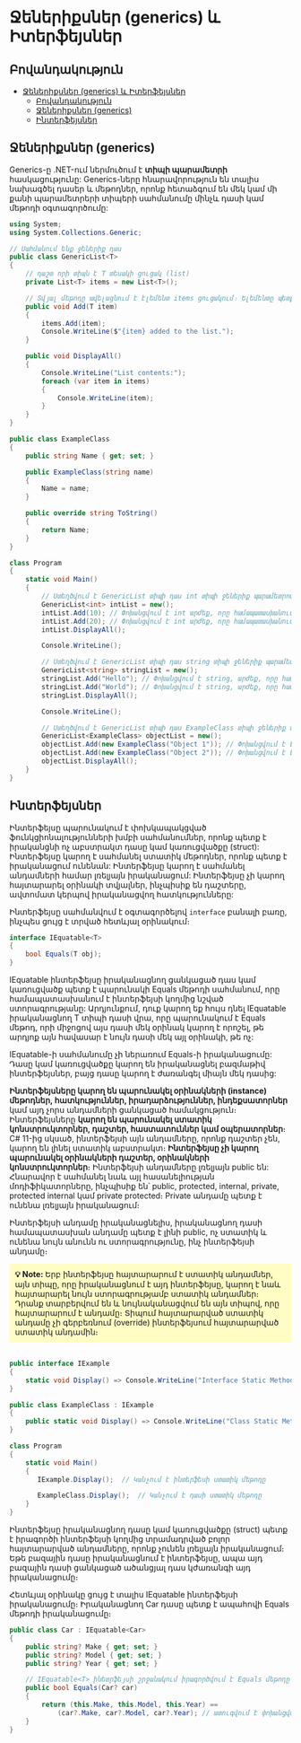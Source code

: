 # Ջեներիքսներ (generics) և Իտերֆեյսներ

## Բովանդակություն

- [Ջեներիքսներ (generics) և Իտերֆեյսներ](#ջեներիքսներ-generics-և-իտերֆեյսներ)
  - [Բովանդակություն](#բովանդակություն)
  - [Ջեներիքսներ (generics)](#ջեներիքսներ-generics)
  - [Ինտերֆեյսներ](#ինտերֆեյսներ)

## Ջեներիքսներ (generics)

Generics-ը .NET-ում ներմուծում է **տիպի պարամետրի** հասկացությունը: Generics-ները հնարավորություն են տալիս նախագծել դասեր և մեթոդներ, որոնք հետաձգում են մեկ կամ մի քանի պարամետրերի տիպերի սահմանումը մինչև դասի կամ մեթոդի օգտագործումը:

```c#
using System;
using System.Collections.Generic;

// Սահմանում ենք ջեներիք դաս
public class GenericList<T>
{
    // դաշտ որի տիպն է T տեսակի ցուցակ (list)
    private List<T> items = new List<T>();

    // Տվյալ մեթոդը ավելացնում է էլեմենտ items ցուցակում։ Ելեմենտը պետք է լինի T տեսակի
    public void Add(T item)
    {
        items.Add(item);
        Console.WriteLine($"{item} added to the list.");
    }

    public void DisplayAll()
    {
        Console.WriteLine("List contents:");
        foreach (var item in items)
        {
            Console.WriteLine(item);
        }
    }
}

public class ExampleClass
{
    public string Name { get; set; }

    public ExampleClass(string name)
    {
        Name = name;
    }

    public override string ToString()
    {
        return Name;
    }
}

class Program
{
    static void Main()
    {
        // Ստեղծվում է GenericList տիպի դաս int տիպի ջեներիք պարամետրով
        GenericList<int> intList = new();
        intList.Add(10); // Փոխանցվում է int արժեք, որը համապատասխանում է T տիպին
        intList.Add(20); // Փոխանցվում է int արժեք, որը համապատասխանում է T տիպին
        intList.DisplayAll();

        Console.WriteLine();

        // Ստեղծվում է GenericList տիպի դաս string տիպի ջեներիք պարամետրով
        GenericList<string> stringList = new();
        stringList.Add("Hello"); // Փոխանցվում է string, արժեք, որը համապատասխանում է T տիպին
        stringList.Add("World"); // Փոխանցվում է string, արժեք, որը համապատասխանում է T տիպին
        stringList.DisplayAll();

        Console.WriteLine();

        // Ստեղծվում է GenericList տիպի դաս ExampleClass տիպի ջեներիք պարամետրով
        GenericList<ExampleClass> objectList = new();
        objectList.Add(new ExampleClass("Object 1")); // Փոխանցվում է ExampleClass, արժեք որը համապատասխանում է T տիպին
        objectList.Add(new ExampleClass("Object 2")); // Փոխանցվում է ExampleClass, արժեք որը համապատասխանում է T տիպին
        objectList.DisplayAll();
    }
}

```

## Ինտերֆեյսներ

Ինտերֆեյսը պարունակում է փոխկապակցված ֆունկցիոնալությունների խմբի սահմանումներ, որոնք պետք է իրականցնի ոչ աբստրակտ դասը կամ կառուցվածքը (struct): Ինտերֆեյսը կարող է սահմանել ստատիկ մեթոդներ, որոնք պետք է իրականացում ունենան: Ինտերֆեյսը կարող է սահմանել անդամների համար լռելյայն իրականացում: Ինտերֆեյսը չի կարող հայտարարել օրինակի տվյալներ, ինչպիսիք են դաշտերը, ավտոմատ կերպով իրականացվող հատկությունները:

Ինտերֆեյսը սահմանվում է օգտագործելով `interface` բանալի բառը, ինչպես ցույց է տրված հետևյալ օրինակում։

```c#
interface IEquatable<T>
{
    bool Equals(T obj);
}
```

IEquatable<T> ինտերֆեյսը իրականացնող ցանկացած դաս կամ կառուցվածք պետք է պարունակի Equals մեթոդի սահմանում, որը համապատասխանում է ինտերֆեյսի կողմից նշված ստորագրությանը: Արդյունքում, դուք կարող եք հույս դնել IEquatable<T> իրականացնող T տիպի դասի վրա, որը պարունակում է Equals մեթոդ, որի միջոցով այս դասի մեկ օրինակ կարող է որոշել, թե արդյոք այն հավասար է նույն դասի մեկ այլ օրինակի, թե ոչ:

IEquatable<T>-ի սահմանումը չի ներառում Equals-ի իրականացումը: Դասը կամ կառուցվածքը կարող են իրականացնել բազմաթիվ ինտերֆեյսներ, բայց դասը կարող է ժառանգել միայն մեկ դասից:

**Ինտերֆեյսները կարող են պարունակել օրինակների (instance) մեթոդներ, հատկություններ, իրադարձություններ, ինդեքսատորներ** կամ այդ չորս անդամների ցանկացած համակցություն։ Ինտերֆեյսները **կարող են պարունակել ստատիկ կոնստրուկտորներ, դաշտեր, հաստատուններ կամ օպերատորներ**։ C# 11-ից սկսած, ինտերֆեյսի այն անդամները, որոնք դաշտեր չեն, կարող են լինել ստատիկ աբստրակտ։ **Ինտերֆեյսը չի կարող պարունակել օրինակների դաշտեր, օրինակների կոնստրուկտորներ**։ Ինտերֆեյսի անդամները լռելյայն public են: Հնարավոր է սահմանել նաև այլ հասանելիության մոդիֆիկատորները, ինչպիսիք են՝ public, protected, internal, private, protected internal կամ private protected։ Private անդամը պետք է ունենա լռելյայն իրականացում։

Ինտերֆեյսի անդամը իրականացնելիս, իրականացնող դասի համապատասխան անդամը պետք է լինի public, ոչ ստատիկ և ունենա նույն անունն ու ստորագրությունը, ինչ ինտերֆեյսի անդամը։

<div style="border-left: 8px rgb(251, 251, 5); padding: 10px; background:rgb(255, 252, 196);">
  <strong>💡 Note: </strong>
 Երբ ինտերֆեյսը հայտարարում է ստատիկ անդամներ, այն տիպը, որը իրականացնում է այդ ինտերֆեյսը, կարող է նաև
 հայտարարել նույն ստորագրությամբ ստատիկ անդամներ։ Դրանք տարբերվում են և նույնականացվում են այն տիպով, որը
 հայտարարում է անդամը։ Տիպում հայտարարված ստատիկ անդամը չի գերբեռնում (override) ինտերֆեյսում հայտարարված ստատիկ անդամին։
</div>
<br/>

```c#
public interface IExample
{
    static void Display() => Console.WriteLine("Interface Static Method");
}

public class ExampleClass : IExample
{
    public static void Display() => Console.WriteLine("Class Static Method");
}

class Program
{
    static void Main()
    {
       IExample.Display();  // Կանչում է ինտերֆեսի ստատիկ մեթոդը

       ExampleClass.Display();  // Կանչում է դասի ստատիկ մեթոդը
    }
}
```

Ինտերֆեյսը իրականացնող դասը կամ կառուցվածքը (struct) պետք է իրագործի ինտերֆեյսի կողմից տրամադրված բոլոր հայտարարված անդամները, որոնք չունեն լռելյայն իրականացում։ Եթե բազային դասը իրականացնում է ինտերֆեյսը, ապա այդ բազային դասի ցանկացած ածանցյալ դաս կժառանգի այդ իրականացումը։

Հետևյալ օրինակը ցույց է տալիս IEquatable<T> ինտերֆեյսի իրականացումը։ Իրականացնող Car դասը պետք է ապահովի Equals մեթոդի իրականացումը։

```c#
public class Car : IEquatable<Car>
{
    public string? Make { get; set; }
    public string? Model { get; set; }
    public string? Year { get; set; }

    // IEquatable<T> ինետրֆեյսի շրջանակում իրագործվում է Equals մեթոդը
    public bool Equals(Car? car)
    {
        return (this.Make, this.Model, this.Year) ==
            (car?.Make, car?.Model, car?.Year); // ատուգվում է փոխանցված և ընթացիկ դասի՝ Make, Model և Year հատկությունների համապատասխանությունը
    }
}
```
